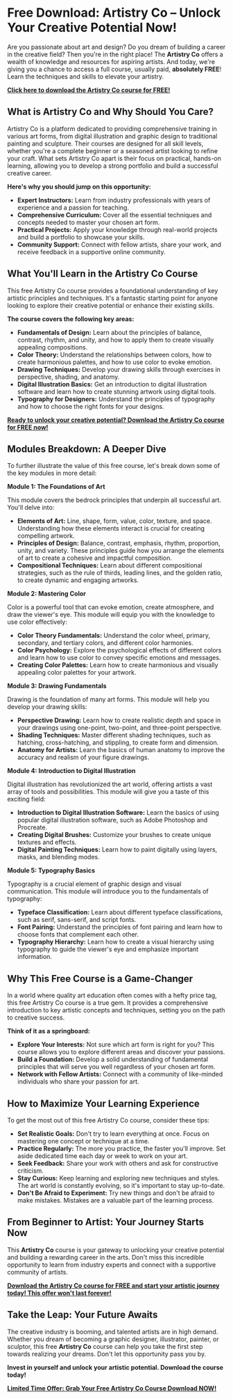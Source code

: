 # Free Download: Artistry Co – Unlock Your Creative Potential Now!

Are you passionate about art and design? Do you dream of building a career in the creative field? Then you're in the right place! The **Artistry Co** offers a wealth of knowledge and resources for aspiring artists. And today, we're giving you a chance to access a full course, usually paid, **absolutely FREE**! Learn the techniques and skills to elevate your artistry.

[**Click here to download the Artistry Co course for FREE!**](https://udemywork.com/artistry-co)

## What is Artistry Co and Why Should You Care?

Artistry Co is a platform dedicated to providing comprehensive training in various art forms, from digital illustration and graphic design to traditional painting and sculpture. Their courses are designed for all skill levels, whether you're a complete beginner or a seasoned artist looking to refine your craft. What sets Artistry Co apart is their focus on practical, hands-on learning, allowing you to develop a strong portfolio and build a successful creative career.

**Here's why you should jump on this opportunity:**

*   **Expert Instructors:** Learn from industry professionals with years of experience and a passion for teaching.
*   **Comprehensive Curriculum:** Cover all the essential techniques and concepts needed to master your chosen art form.
*   **Practical Projects:** Apply your knowledge through real-world projects and build a portfolio to showcase your skills.
*   **Community Support:** Connect with fellow artists, share your work, and receive feedback in a supportive online community.

## What You'll Learn in the Artistry Co Course

This free Artistry Co course provides a foundational understanding of key artistic principles and techniques. It's a fantastic starting point for anyone looking to explore their creative potential or enhance their existing skills.

**The course covers the following key areas:**

*   **Fundamentals of Design:** Learn about the principles of balance, contrast, rhythm, and unity, and how to apply them to create visually appealing compositions.
*   **Color Theory:** Understand the relationships between colors, how to create harmonious palettes, and how to use color to evoke emotion.
*   **Drawing Techniques:** Develop your drawing skills through exercises in perspective, shading, and anatomy.
*   **Digital Illustration Basics:** Get an introduction to digital illustration software and learn how to create stunning artwork using digital tools.
*   **Typography for Designers:** Understand the principles of typography and how to choose the right fonts for your designs.

[**Ready to unlock your creative potential? Download the Artistry Co course for FREE now!**](https://udemywork.com/artistry-co)

## Modules Breakdown: A Deeper Dive

To further illustrate the value of this free course, let's break down some of the key modules in more detail:

**Module 1: The Foundations of Art**

This module covers the bedrock principles that underpin all successful art. You'll delve into:

*   **Elements of Art:** Line, shape, form, value, color, texture, and space. Understanding how these elements interact is crucial for creating compelling artwork.
*   **Principles of Design:** Balance, contrast, emphasis, rhythm, proportion, unity, and variety. These principles guide how you arrange the elements of art to create a cohesive and impactful composition.
*   **Compositional Techniques:** Learn about different compositional strategies, such as the rule of thirds, leading lines, and the golden ratio, to create dynamic and engaging artworks.

**Module 2: Mastering Color**

Color is a powerful tool that can evoke emotion, create atmosphere, and draw the viewer's eye. This module will equip you with the knowledge to use color effectively:

*   **Color Theory Fundamentals:** Understand the color wheel, primary, secondary, and tertiary colors, and different color harmonies.
*   **Color Psychology:** Explore the psychological effects of different colors and learn how to use color to convey specific emotions and messages.
*   **Creating Color Palettes:** Learn how to create harmonious and visually appealing color palettes for your artwork.

**Module 3: Drawing Fundamentals**

Drawing is the foundation of many art forms. This module will help you develop your drawing skills:

*   **Perspective Drawing:** Learn how to create realistic depth and space in your drawings using one-point, two-point, and three-point perspective.
*   **Shading Techniques:** Master different shading techniques, such as hatching, cross-hatching, and stippling, to create form and dimension.
*   **Anatomy for Artists:** Learn the basics of human anatomy to improve the accuracy and realism of your figure drawings.

**Module 4: Introduction to Digital Illustration**

Digital illustration has revolutionized the art world, offering artists a vast array of tools and possibilities. This module will give you a taste of this exciting field:

*   **Introduction to Digital Illustration Software:** Learn the basics of using popular digital illustration software, such as Adobe Photoshop and Procreate.
*   **Creating Digital Brushes:** Customize your brushes to create unique textures and effects.
*   **Digital Painting Techniques:** Learn how to paint digitally using layers, masks, and blending modes.

**Module 5: Typography Basics**

Typography is a crucial element of graphic design and visual communication. This module will introduce you to the fundamentals of typography:

*   **Typeface Classification:** Learn about different typeface classifications, such as serif, sans-serif, and script fonts.
*   **Font Pairing:** Understand the principles of font pairing and learn how to choose fonts that complement each other.
*   **Typography Hierarchy:** Learn how to create a visual hierarchy using typography to guide the viewer's eye and emphasize important information.

## Why This Free Course is a Game-Changer

In a world where quality art education often comes with a hefty price tag, this free Artistry Co course is a true gem. It provides a comprehensive introduction to key artistic concepts and techniques, setting you on the path to creative success.

**Think of it as a springboard:**

*   **Explore Your Interests:** Not sure which art form is right for you? This course allows you to explore different areas and discover your passions.
*   **Build a Foundation:** Develop a solid understanding of fundamental principles that will serve you well regardless of your chosen art form.
*   **Network with Fellow Artists:** Connect with a community of like-minded individuals who share your passion for art.

## How to Maximize Your Learning Experience

To get the most out of this free Artistry Co course, consider these tips:

*   **Set Realistic Goals:** Don't try to learn everything at once. Focus on mastering one concept or technique at a time.
*   **Practice Regularly:** The more you practice, the faster you'll improve. Set aside dedicated time each day or week to work on your art.
*   **Seek Feedback:** Share your work with others and ask for constructive criticism.
*   **Stay Curious:** Keep learning and exploring new techniques and styles. The art world is constantly evolving, so it's important to stay up-to-date.
*   **Don't Be Afraid to Experiment:** Try new things and don't be afraid to make mistakes. Mistakes are a valuable part of the learning process.

## From Beginner to Artist: Your Journey Starts Now

This **Artistry Co** course is your gateway to unlocking your creative potential and building a rewarding career in the arts. Don't miss this incredible opportunity to learn from industry experts and connect with a supportive community of artists.

[**Download the Artistry Co course for FREE and start your artistic journey today! This offer won't last forever!**](https://udemywork.com/artistry-co)

## Take the Leap: Your Future Awaits

The creative industry is booming, and talented artists are in high demand. Whether you dream of becoming a graphic designer, illustrator, painter, or sculptor, this free **Artistry Co** course can help you take the first step towards realizing your dreams. Don't let this opportunity pass you by.

**Invest in yourself and unlock your artistic potential. Download the course today!**

[**Limited Time Offer: Grab Your Free Artistry Co Course Download NOW!**](https://udemywork.com/artistry-co)
